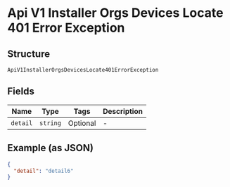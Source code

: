 
# Api V1 Installer Orgs Devices Locate 401 Error Exception

## Structure

`ApiV1InstallerOrgsDevicesLocate401ErrorException`

## Fields

| Name | Type | Tags | Description |
|  --- | --- | --- | --- |
| `detail` | `string` | Optional | - |

## Example (as JSON)

```json
{
  "detail": "detail6"
}
```

